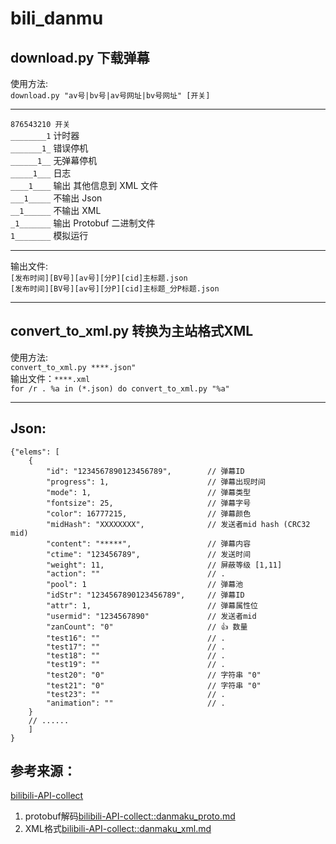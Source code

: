 # bili_danmu

## download.py 下载弹幕
使用方法:  
`download.py "av号|bv号|av号网址|bv号网址" [开关]`  
***
`876543210 开关`  
`________1` 计时器  
`_______1_` 错误停机  
`______1__` 无弹幕停机  
`_____1___` 日志  
`____1____` 输出 其他信息到 XML 文件  
`___1_____` 不输出 Json  
`__1______` 不输出 XML  
`_1_______` 输出 Protobuf 二进制文件  
`1________` 模拟运行  
***
输出文件:  
`[发布时间][BV号][av号][分P][cid]主标题.json`  
`[发布时间][BV号][av号][分P][cid]主标题_分P标题.json`  
***
## convert_to_xml.py 转换为主站格式XML
使用方法:  
`convert_to_xml.py ****.json"`  
输出文件：`****.xml`  
`for /r . %a in (*.json) do convert_to_xml.py "%a"`  
***

## Json:
```JS
{"elems": [
    {
        "id": "1234567890123456789",        // 弹幕ID
        "progress": 1,                      // 弹幕出现时间
        "mode": 1,                          // 弹幕类型
        "fontsize": 25,                     // 弹幕字号
        "color": 16777215,                  // 弹幕颜色
        "midHash": "XXXXXXXX",              // 发送者mid hash (CRC32 mid)
        "content": "*****",                 // 弹幕内容
        "ctime": "123456789",               // 发送时间
        "weight": 11,                       // 屏蔽等级 [1,11]
        "action": ""                        // .
        "pool": 1                           // 弹幕池
        "idStr": "1234567890123456789",     // 弹幕ID
        "attr": 1,                          // 弹幕属性位
        "usermid": "1234567890"             // 发送者mid
        "zanCount": "0"                     // 👍 数量
        "test16": ""                        // .
        "test17": ""                        // .
        "test18": ""                        // .
        "test19": ""                        // .
        "test20": "0"                       // 字符串 "0"
        "test21": "0"                       // 字符串 "0"
        "test23": ""                        // .
        "animation": ""                     // .
    }
    // ......
    ]
}
```

## 参考来源：  

[bilibili-API-collect]( https://github.com/SocialSisterYi/bilibili-API-collect )
1.	protobuf解码[bilibili-API-collect::danmaku_proto.md]( https://github.com/SocialSisterYi/bilibili-API-collect/blob/master/danmaku/danmaku_proto.md )
2.	XML格式[bilibili-API-collect::danmaku_xml.md]( https://github.com/SocialSisterYi/bilibili-API-collect/blob/master/danmaku/danmaku_xml.md )